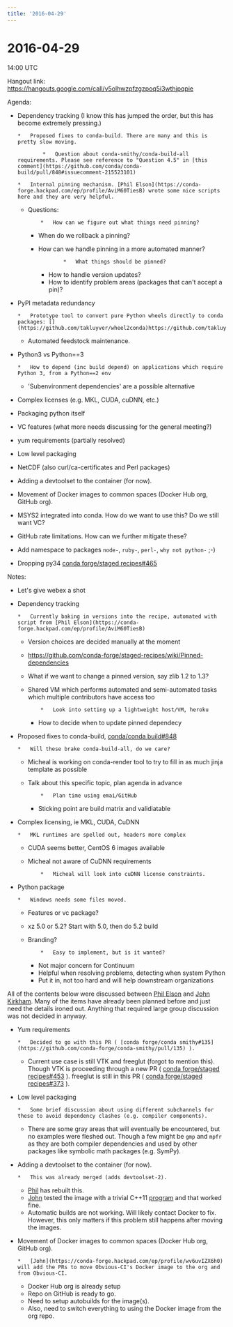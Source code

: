 ```yaml
---
title: '2016-04-29'
---
```

# 2016-04-29

14:00 UTC

Hangout link: [](https://hangouts.google.com/call/v5olhwzpfzgzpoq5i3wthjpqpie)https://hangouts.google.com/call/v5olhwzpfzgzpoq5i3wthjpqpie

Agenda:

*   Dependency tracking (I know this has jumped the order, but this has become extremely pressing.)

        *   Proposed fixes to conda-build. There are many and this is pretty slow moving.

                *   Question about conda-smithy/conda-build-all requirements. Please see reference to "Question 4.5" in [this comment](https://github.com/conda/conda-build/pull/848#issuecomment-215523101) 

        *   Internal pinning mechanism. [Phil Elson](https://conda-forge.hackpad.com/ep/profile/AviM60TiesB) wrote some nice scripts here and they are very helpful.
    *   Questions:

                *   How can we figure out what things need pinning?
        *   When do we rollback a pinning?
        *   How can we handle pinning in a more automated manner?

                        *   What things should be pinned?
            *   How to handle version updates?
            *   How to identify problem areas (packages that can't accept a pin)?

*   PyPI metadata redundancy

        *   Prototype tool to convert pure Python wheels directly to conda packages: [](https://github.com/takluyver/wheel2conda)https://github.com/takluyver/wheel2conda
    *   Automated feedstock maintenance.

*   Python3 vs Python==3

        *   How to depend (inc build depend) on applications which require Python 3, from a Python==2 env
    *   'Subenvironment dependencies' are a possible alternative

*   Complex licenses (e.g. MKL, CUDA, cuDNN, etc.)
*   Packaging python itself
*   VC features (what more needs discussing for the general meeting?)
*   yum requirements (partially resolved)
*   Low level packaging
*   NetCDF (also curl/ca-certificates and Perl packages)
*   Adding a devtoolset to the container (for now).
*   Movement of Docker images to common spaces (Docker Hub org, GitHub org).
*   MSYS2 integrated into conda. How do we want to use this? Do we still want VC?
*   GitHub rate limitations. How can we further mitigate these?
*   Add namespace to packages `node-`, `ruby-`, `perl-`, `why not python-` ;-)

*   Dropping py34 [conda forge/staged recipes#465](https://github.com/conda-forge/staged-recipes/pull/465)

Notes:

*   Let's give webex a shot
*   Dependency tracking

        *   Currently baking in versions into the recipe, automated with script from [Phil Elson](https://conda-forge.hackpad.com/ep/profile/AviM60TiesB)
    *   Version choices are decided manually at the moment
    *   [](https://github.com/conda-forge/staged-recipes/wiki/Pinned-dependencies)https://github.com/conda-forge/staged-recipes/wiki/Pinned-dependencies
    *   What if we want to change a pinned version, say zlib 1.2 to 1.3?
    *   Shared VM which performs automated and semi-automated tasks which multiple contributors have access too

                *   Look into setting up a lightweight host/VM, heroku

        *   How to decide when to update pinned dependecy

*   Proposed fixes to conda-build, [conda/conda build#848](https://github.com/conda/conda-build/pull/848)

        *   Will these brake conda-build-all, do we care?
    *   Micheal is working on conda-render tool to try to fill in as much jinja template as possible
    *   Talk about this specific topic, plan agenda in advance

                *   Plan time using emai/GitHub

        *   Sticking point are build matrix and validiatable

*   Complex licensing, ie MKL, CUDA, CuDNN

        *   MKL runtimes are spelled out, headers more complex
    *   CUDA seems better, CentOS 6 images available
    *   Micheal not aware of CuDNN requirements

                *   Micheal will look into cuDNN license constraints.

*   Python package

        *   Windows needs some files moved.
    *   Features or vc package?
    *   xz 5.0 or 5.2?  Start with 5.0, then do 5.2 build
    *   Branding?  

                *   Easy to implement, but is it wanted?
        *   Not major concern for Continuum
        *   Helpful when resolving problems, detecting when system Python
        *   Put it in, not too hard and will help downstream organizations

All of the contents below were discussed between [Phil Elson](https://conda-forge.hackpad.com/ep/profile/AviM60TiesB) and [John Kirkham](https://conda-forge.hackpad.com/ep/profile/wv6uvIZX6h0). Many of the items have already been planned before and just need the details ironed out. Anything that required large group discussion was not decided in anyway.

*   Yum requirements

        *   Decided to go with this PR ( [conda forge/conda smithy#135](https://github.com/conda-forge/conda-smithy/pull/135) ).
    *   Current use case is still VTK and freeglut (forgot to mention this). Though VTK is proceeding through a new PR ( [conda forge/staged recipes#453](https://github.com/conda-forge/staged-recipes/pull/453) ). freeglut is still in this PR ( [conda forge/staged recipes#373](https://github.com/conda-forge/staged-recipes/pull/373) ).

*   Low level packaging

        *   Some brief discussion about using different subchannels for these to avoid dependency clashes (e.g. compiler components).
    *   There are some gray areas that will eventually be encountered, but no examples were fleshed out. Though a few might be `gmp` and `mpfr` as they are both compiler dependencies and used by other packages like symbolic math packages (e.g. SymPy).

*   Adding a devtoolset to the container (for now).

        *   This was already merged (adds devtoolset-2).
    *   [Phil](https://conda-forge.hackpad.com/ep/profile/AviM60TiesB) has rebuilt this.
    *   [John](https://conda-forge.hackpad.com/ep/profile/wv6uvIZX6h0) tested the image with a trivial C++11 [program](https://github.com/jakirkham/hello_tests/blob/5b2f6b0c5682ecd84bee3be9cb73d790265f6002/hello.cxx) and that worked fine.
    *   Automatic builds are not working. Will likely contact Docker to fix. However, this only matters if this problem still happens after moving the images.

*   Movement of Docker images to common spaces (Docker Hub org, GitHub org).

        *   [John](https://conda-forge.hackpad.com/ep/profile/wv6uvIZX6h0) will add the PRs to move Obvious-CI's Docker image to the org and from Obvious-CI.
    *   Docker Hub org is already setup
    *   Repo on GitHub is ready to go.
    *   Need to setup autobuilds for the image(s).
    *   Also, need to switch everything to using the Docker image from the org repo.
